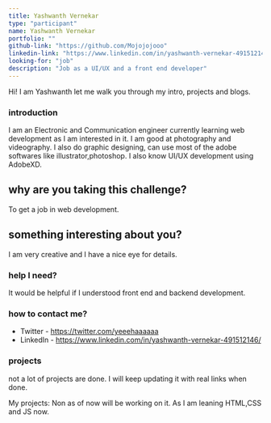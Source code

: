 ```yaml
---
title: Yashwanth Vernekar
type: "participant"
name: Yashwanth Vernekar
portfolio: ""
github-link: "https://github.com/Mojojojooo"
linkedin-link: "https://www.linkedin.com/in/yashwanth-vernekar-491512146/"
looking-for: "job"
description: "Job as a UI/UX and a front end developer"
---
```


Hi! I am Yashwanth let me walk you through my intro, projects and blogs.

### introduction

I am an Electronic and Communication engineer currently learning web development as I am interested in it.
I am good at photography and videography. 
I also do graphic designing, can use most of the adobe softwares like illustrator,photoshop.
I also know UI/UX development using AdobeXD.

## why are you taking this challenge?

To get a job in web development.

## something interesting about you?
I am very creative and I have a nice eye for details.
### help I need?

It would be helpful if I understood front end and backend development.

### how to contact me?

- Twitter - https://twitter.com/yeeehaaaaaa
- LinkedIn - https://www.linkedin.com/in/yashwanth-vernekar-491512146/

### projects

not a lot of projects are done. I will keep updating it with real links when done.

My projects:
Non as of now will be working on it. As I am leaning HTML,CSS and JS now.